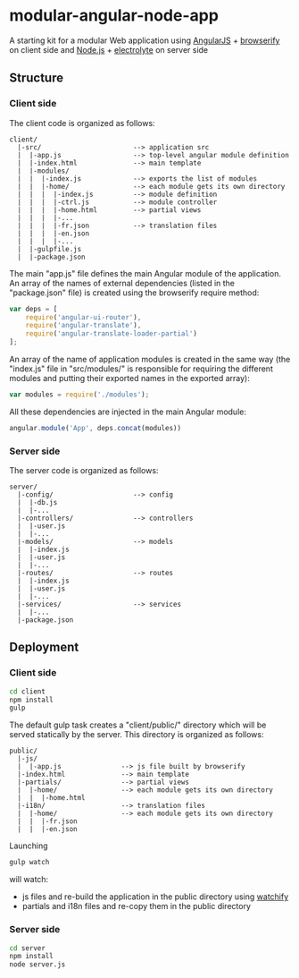# modular-angular-node-app
A starting kit for a modular Web application using [AngularJS](https://angularjs.org/) + [browserify](http://browserify.org/) on client side and [Node.js](https://nodejs.org/) + [electrolyte](https://github.com/jaredhanson/electrolyte) on server side

Structure
---------

### Client side

The client code is organized as follows:

```
client/
  |-src/                       --> application src
  |  |-app.js                  --> top-level angular module definition
  |  |-index.html              --> main template
  |  |-modules/
  |  |  |-index.js             --> exports the list of modules
  |  |  |-home/                --> each module gets its own directory
  |  |  |  |-index.js          --> module definition
  |  |  |  |-ctrl.js           --> module controller
  |  |  |  |-home.html         --> partial views
  |  |  |  |-...
  |  |  |  |-fr.json           --> translation files
  |  |  |  |-en.json
  |  |  |  |-...
  |  |-gulpfile.js
  |  |-package.json
```

The main "app.js" file defines the main Angular module of the application.
An array of the names of external dependencies (listed in the "package.json" file) is created using the browserify require method:
```js
var deps = [
	require('angular-ui-router'),
	require('angular-translate'),
	require('angular-translate-loader-partial')
];
```
An array of the name of application modules is created in the same way (the "index.js" file in "src/modules/" is responsible for requiring the different modules and putting their exported names in the exported array):
```js
var modules = require('./modules');
```
All these dependencies are injected in the main Angular module:
```js
angular.module('App', deps.concat(modules))
```

### Server side

The server code is organized as follows:

```
server/
  |-config/                    --> config
  |  |-db.js
  |  |-...
  |-controllers/               --> controllers
  |  |-user.js
  |  |-...
  |-models/                    --> models
  |  |-index.js
  |  |-user.js
  |  |-...
  |-routes/                    --> routes
  |  |-index.js
  |  |-user.js
  |  |-...
  |-services/                  --> services
  |  |-...
  |-package.json
```

Deployment
----------

### Client side

```sh
cd client
npm install
gulp
```

The default gulp task creates a "client/public/" directory which will be served statically by the server.
This directory is organized as follows:
```
public/
  |-js/
  |  |-app.js               --> js file built by browserify
  |-index.html              --> main template
  |-partials/               --> partial views
  |  |-home/                --> each module gets its own directory
  |  |  |-home.html
  |-i18n/                   --> translation files
  |  |-home/                --> each module gets its own directory
  |  |  |-fr.json
  |  |  |-en.json
```

Launching
```sh
gulp watch
```
will watch:
- js files and re-build the application in the public directory using [watchify](https://github.com/substack/watchify)
- partials and i18n files and re-copy them in the public directory

### Server side

```sh
cd server
npm install
node server.js
```
